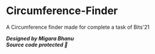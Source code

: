 # Circumference-Finder
A Circumference finder made for complete a task of Bits'21

***Designed by Migara Bhanu***
<br>
***Source code protected 🚀***
